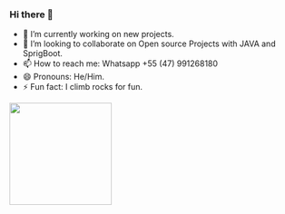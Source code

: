 ### Hi there 👋

- 🔭 I’m currently working on new projects.
- 👯 I’m looking to collaborate on Open source Projects with JAVA and SprigBoot.
- 📫 How to reach me: Whatsapp +55 (47) 991268180
- 😄 Pronouns: He/Him.
- ⚡ Fun fact: I climb rocks for fun.

<div align="center>
  <img height="180em" src="https://github-readme-stats.vercel.app/api?username=MattsBarbosa&show_icons=true&theme=dracula&include_all_commits=true&count_private=true"/>
  <img height="180em" src="https://github-readme-stats.vercel.app/api/top-langs/?username=MattsBarbosa&layout=compact&langs_count=7&theme=dracula"/>
</div>
